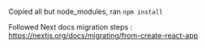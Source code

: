 Copied all but node_modules, ran `npm install`

Followed Next docs migration steps : https://nextjs.org/docs/migrating/from-create-react-app

